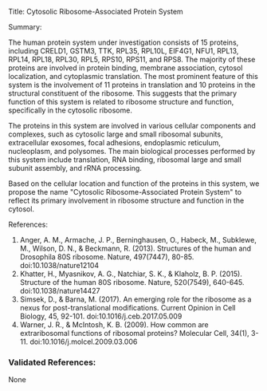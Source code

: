 Title: Cytosolic Ribosome-Associated Protein System

Summary:

The human protein system under investigation consists of 15 proteins, including CRELD1, GSTM3, TTK, RPL35, RPL10L, EIF4G1, NFU1, RPL13, RPL14, RPL18, RPL30, RPL5, RPS10, RPS11, and RPS8. The majority of these proteins are involved in protein binding, membrane association, cytosol localization, and cytoplasmic translation. The most prominent feature of this system is the involvement of 11 proteins in translation and 10 proteins in the structural constituent of the ribosome. This suggests that the primary function of this system is related to ribosome structure and function, specifically in the cytosolic ribosome.

The proteins in this system are involved in various cellular components and complexes, such as cytosolic large and small ribosomal subunits, extracellular exosomes, focal adhesions, endoplasmic reticulum, nucleoplasm, and polysomes. The main biological processes performed by this system include translation, RNA binding, ribosomal large and small subunit assembly, and rRNA processing.

Based on the cellular location and function of the proteins in this system, we propose the name "Cytosolic Ribosome-Associated Protein System" to reflect its primary involvement in ribosome structure and function in the cytosol.

References:

1. Anger, A. M., Armache, J. P., Berninghausen, O., Habeck, M., Subklewe, M., Wilson, D. N., & Beckmann, R. (2013). Structures of the human and Drosophila 80S ribosome. Nature, 497(7447), 80-85. doi:10.1038/nature12104
2. Khatter, H., Myasnikov, A. G., Natchiar, S. K., & Klaholz, B. P. (2015). Structure of the human 80S ribosome. Nature, 520(7549), 640-645. doi:10.1038/nature14427
3. Simsek, D., & Barna, M. (2017). An emerging role for the ribosome as a nexus for post-translational modifications. Current Opinion in Cell Biology, 45, 92-101. doi:10.1016/j.ceb.2017.05.009
4. Warner, J. R., & McIntosh, K. B. (2009). How common are extraribosomal functions of ribosomal proteins? Molecular Cell, 34(1), 3-11. doi:10.1016/j.molcel.2009.03.006

### Validated References: 

None



